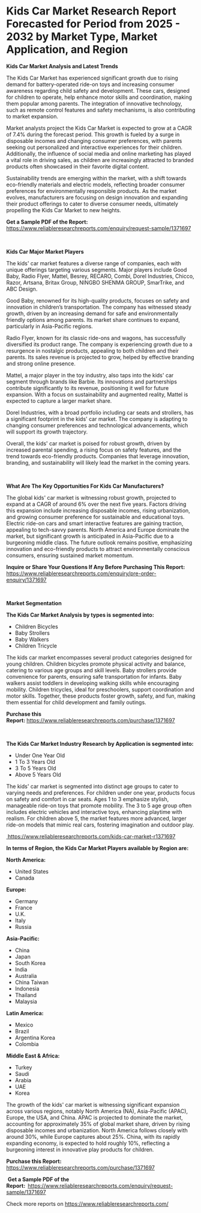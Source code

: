 <p><h1>Kids Car Market Research Report Forecasted for Period from 2025 -  2032 by Market Type, Market Application, and Region</h1></p><p><strong>Kids Car Market Analysis and Latest Trends</strong></p>
<p><p>The Kids Car Market has experienced significant growth due to rising demand for battery-operated ride-on toys and increasing consumer awareness regarding child safety and development. These cars, designed for children to operate, help enhance motor skills and coordination, making them popular among parents. The integration of innovative technology, such as remote control features and safety mechanisms, is also contributing to market expansion.</p><p>Market analysts project the Kids Car Market is expected to grow at a CAGR of 7.4% during the forecast period. This growth is fueled by a surge in disposable incomes and changing consumer preferences, with parents seeking out personalized and interactive experiences for their children. Additionally, the influence of social media and online marketing has played a vital role in driving sales, as children are increasingly attracted to branded products often showcased in their favorite digital content.</p><p>Sustainability trends are emerging within the market, with a shift towards eco-friendly materials and electric models, reflecting broader consumer preferences for environmentally responsible products. As the market evolves, manufacturers are focusing on design innovation and expanding their product offerings to cater to diverse consumer needs, ultimately propelling the Kids Car Market to new heights.</p></p>
<p><strong>Get a Sample PDF of the Report:&nbsp;</strong> <a href="https://www.reliableresearchreports.com/enquiry/request-sample/1371697?utm_campaign=3576&utm_medium=2&utm_source=Github&utm_content=ia&utm_term=22032025&utm_id=kids-car">https://www.reliableresearchreports.com/enquiry/request-sample/1371697</a></p>
<p>&nbsp;</p>
<p><strong>Kids Car Major Market Players</strong></p>
<p><p>The kids' car market features a diverse range of companies, each with unique offerings targeting various segments. Major players include Good Baby, Radio Flyer, Mattel, Besrey, RECARO, Combi, Dorel Industries, Chicco, Razor, Artsana, Britax Group, NINGBO SHENMA GROUP, SmarTrike, and ABC Design.</p><p>Good Baby, renowned for its high-quality products, focuses on safety and innovation in children’s transportation. The company has witnessed steady growth, driven by an increasing demand for safe and environmentally friendly options among parents. Its market share continues to expand, particularly in Asia-Pacific regions.</p><p>Radio Flyer, known for its classic ride-ons and wagons, has successfully diversified its product range. The company is experiencing growth due to a resurgence in nostalgic products, appealing to both children and their parents. Its sales revenue is projected to grow, helped by effective branding and strong online presence.</p><p>Mattel, a major player in the toy industry, also taps into the kids' car segment through brands like Barbie. Its innovations and partnerships contribute significantly to its revenue, positioning it well for future expansion. With a focus on sustainability and augmented reality, Mattel is expected to capture a larger market share.</p><p>Dorel Industries, with a broad portfolio including car seats and strollers, has a significant footprint in the kids' car market. The company is adapting to changing consumer preferences and technological advancements, which will support its growth trajectory.</p><p>Overall, the kids' car market is poised for robust growth, driven by increased parental spending, a rising focus on safety features, and the trend towards eco-friendly products. Companies that leverage innovation, branding, and sustainability will likely lead the market in the coming years.</p></p>
<p>&nbsp;</p>
<p><strong>What Are The Key Opportunities For Kids Car Manufacturers?</strong></p>
<p><p>The global kids' car market is witnessing robust growth, projected to expand at a CAGR of around 6% over the next five years. Factors driving this expansion include increasing disposable incomes, rising urbanization, and growing consumer preference for sustainable and educational toys. Electric ride-on cars and smart interactive features are gaining traction, appealing to tech-savvy parents. North America and Europe dominate the market, but significant growth is anticipated in Asia-Pacific due to a burgeoning middle class. The future outlook remains positive, emphasizing innovation and eco-friendly products to attract environmentally conscious consumers, ensuring sustained market momentum.</p></p>
<p><strong>Inquire or Share Your Questions If Any Before Purchasing This Report:</strong> <a href="https://www.reliableresearchreports.com/enquiry/pre-order-enquiry/1371697?utm_campaign=3576&utm_medium=2&utm_source=Github&utm_content=ia&utm_term=22032025&utm_id=kids-car">https://www.reliableresearchreports.com/enquiry/pre-order-enquiry/1371697</a></p>
<p>&nbsp;</p>
<p><strong>Market Segmentation</strong></p>
<p><strong>The Kids Car Market Analysis by types is segmented into:</strong></p>
<p><ul><li>Children Bicycles</li><li>Baby Strollers</li><li>Baby Walkers</li><li>Children Tricycle</li></ul></p>
<p><p>The kids car market encompasses several product categories designed for young children. Children bicycles promote physical activity and balance, catering to various age groups and skill levels. Baby strollers provide convenience for parents, ensuring safe transportation for infants. Baby walkers assist toddlers in developing walking skills while encouraging mobility. Children tricycles, ideal for preschoolers, support coordination and motor skills. Together, these products foster growth, safety, and fun, making them essential for child development and family outings.</p></p>
<p><strong>Purchase this Report:&nbsp;</strong><a href="https://www.reliableresearchreports.com/purchase/1371697?utm_campaign=3576&utm_medium=2&utm_source=Github&utm_content=ia&utm_term=22032025&utm_id=kids-car">https://www.reliableresearchreports.com/purchase/1371697</a></p>
<p>&nbsp;</p>
<p><strong>The Kids Car Market Industry Research by Application is segmented into:</strong></p>
<p><ul><li>Under One Year Old</li><li>1 To 3 Years Old</li><li>3 To 5 Years Old</li><li>Above 5 Years Old</li></ul></p>
<p><p>The kids' car market is segmented into distinct age groups to cater to varying needs and preferences. For children under one year, products focus on safety and comfort in car seats. Ages 1 to 3 emphasize stylish, manageable ride-on toys that promote mobility. The 3 to 5 age group often includes electric vehicles and interactive toys, enhancing playtime with realism. For children above 5, the market features more advanced, larger ride-on models that mimic real cars, fostering imagination and outdoor play.</p></p>
<p><a href="https://www.reliableresearchreports.com/kids-car-market-r1371697?utm_campaign=3576&utm_medium=2&utm_source=Github&utm_content=ia&utm_term=22032025&utm_id=kids-car">&nbsp;https://www.reliableresearchreports.com/kids-car-market-r1371697</a></p>
<p><strong>In terms of Region, the Kids Car Market Players available by Region are:</strong></p>
<p>
    <p> <strong> North America: </strong>
        <ul>
            <li>United States</li>
            <li>Canada</li>
        </ul>
        </p> 
    <p> <strong> Europe: </strong>
        <ul>
            <li>Germany</li>
            <li>France</li>
            <li>U.K.</li>
            <li>Italy</li>
            <li>Russia</li>
        </ul>
        </p> 
    <p> <strong> Asia-Pacific: </strong>
        <ul>
            <li>China</li>
            <li>Japan</li>
            <li>South Korea</li>
            <li>India</li>
            <li>Australia</li>
            <li>China Taiwan</li>
            <li>Indonesia</li>
            <li>Thailand</li>
            <li>Malaysia</li>
        </ul>
        </p> 
    <p> <strong> Latin America: </strong>
        <ul>
            <li>Mexico</li>
            <li>Brazil</li>
            <li>Argentina Korea</li>
            <li>Colombia</li>
        </ul>
        </p> 
    <p> <strong> Middle East & Africa: </strong>
        <ul>
            <li>Turkey</li>
            <li>Saudi</li>
            <li>Arabia</li>
            <li>UAE</li>
            <li>Korea</li>
        </ul>
    </p>
    </p>
<p><p>The growth of the kids' car market is witnessing significant expansion across various regions, notably North America (NA), Asia-Pacific (APAC), Europe, the USA, and China. APAC is projected to dominate the market, accounting for approximately 35% of global market share, driven by rising disposable incomes and urbanization. North America follows closely with around 30%, while Europe captures about 25%. China, with its rapidly expanding economy, is expected to hold roughly 10%, reflecting a burgeoning interest in innovative play products for children.</p></p>
<p><strong>Purchase this Report: </strong><a href="https://www.reliableresearchreports.com/purchase/1371697?utm_campaign=3576&utm_medium=2&utm_source=Github&utm_content=ia&utm_term=22032025&utm_id=kids-car">https://www.reliableresearchreports.com/purchase/1371697</a></p>
<p>&nbsp;<strong>Get a Sample PDF of the Report:&nbsp;&nbsp;</strong><a href="https://www.reliableresearchreports.com/enquiry/request-sample/1371697?utm_campaign=3576&utm_medium=2&utm_source=Github&utm_content=ia&utm_term=22032025&utm_id=kids-car">https://www.reliableresearchreports.com/enquiry/request-sample/1371697</a></p>
<p><strong></strong></p>
<p>Check more reports on <a href="https://www.reliableresearchreports.com/?utm_campaign=3576&utm_medium=2&utm_source=Github&utm_content=ia&utm_term=22032025&utm_id=kids-car">https://www.reliableresearchreports.com/</a></p>